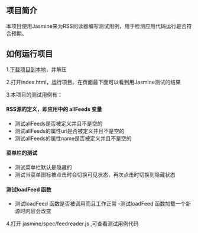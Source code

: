 ## 项目简介

本项目使用Jasmine来为RSS阅读器编写测试用例，用于检测应用代码运行是否符合预期。

## 如何运行项目

1.[下载项目到本地](https://github.com/liaozeen/FeedReaderTesting/archive/master.zip)，并解压

2.打开index.html，运行项目。在页面最下面可以看到用Jasmine测试的结果

3.本项目的测试用例有：
#### RSS源的定义，即应用中的 allFeeds 变量
- 测试allFeeds是否被定义并且不是空的
- 测试allFeeds的属性url是否被定义并且不是空的
- 测试allFeeds的属性name是否被定义并且不是空的

#### 菜单栏的测试
- 测试菜单栏默认是隐藏的
- 测试当菜单图标被点击时会切换可见状态，再次点击时切换到隐藏状态

#### 测试loadFeed 函数
- 测试loadFeed 函数是否被调用而且工作正常
-测试loadFeed 函数加载一个新源时内容会改变

4.打开 jasmine/spec/feedreader.js ,可查看测试用例代码